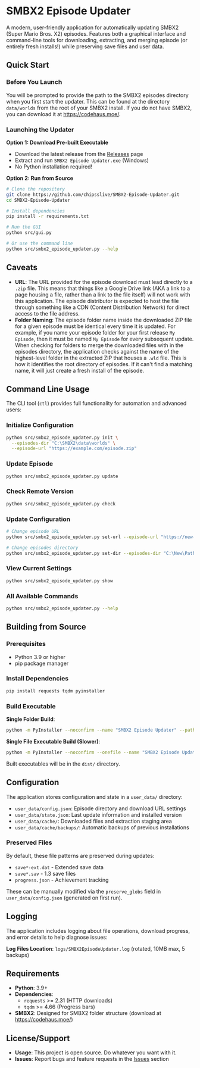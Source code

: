 # SMBX2 Episode Updater

A modern, user-friendly application for automatically updating SMBX2 (Super Mario Bros. X2) episodes. Features both a graphical interface and command-line tools for downloading, extracting, and merging episode (or entirely fresh installs!) while preserving save files and user data.

## Quick Start

### Before You Launch

You will be prompted to provide the path to the SMBX2 episodes directory when you first start the updater. This can be found at the directory `data/worlds` from the root of your SMBX2 install. If you do not have SMBX2, you can download it at https://codehaus.moe/.

### Launching the Updater

**Option 1: Download Pre-built Executable**
- Download the latest release from the [Releases](../../releases) page
- Extract and run `SMBX2 Episode Updater.exe` (Windows)
- No Python installation required!

**Option 2: Run from Source**
```bash
# Clone the repository
git clone https://github.com/chipsslive/SMBX2-Episode-Updater.git
cd SMBX2-Episode-Updater

# Install dependencies
pip install -r requirements.txt

# Run the GUI
python src/gui.py

# Or use the command line
python src/smbx2_episode_updater.py --help
```

## Caveats

- **URL**: The URL provided for the episode download must lead directly to a `.zip` file. This means that things like a Google Drive link (AKA a link to a page housing a file, rather than a link to the file itself) will not work with this application. The episode distributor is expected to host the file through something like a CDN (Content Distribution Network) for direct access to the file address.
- **Folder Naming**: The episode folder name inside the downloaded ZIP file for a given episode must be identical every time it is updated. For example, if you name your episode folder for your first release `My Episode`, then it must be named `My Episode` for every subsequent update. When checking for folders to merge the downloaded files with in the episodes directory, the application checks against the name of the highest-level folder in the extracted ZIP that houses a `.wld` file. This is how it identifies the root directory of episodes. If it can't find a matching name, it will just create a fresh install of the episode.

## Command Line Usage

The CLI tool (`ctl`) provides full functionality for automation and advanced users:

### Initialize Configuration
```bash
python src/smbx2_episode_updater.py init \
  --episodes-dir "C:\SMBX2\data\worlds" \
  --episode-url "https://example.com/episode.zip"
```

### Update Episode
```bash
python src/smbx2_episode_updater.py update
```

### Check Remote Version
```bash
python src/smbx2_episode_updater.py check
```

### Update Configuration
```bash
# Change episode URL
python src/smbx2_episode_updater.py set-url --episode-url "https://new-url.com/episode.zip"

# Change episodes directory
python src/smbx2_episode_updater.py set-dir --episodes-dir "C:\New\Path\episodes"
```

### View Current Settings
```bash
python src/smbx2_episode_updater.py show
```

### All Available Commands
```bash
python src/smbx2_episode_updater.py --help
```

## Building from Source

### Prerequisites
- Python 3.9 or higher
- pip package manager

### Install Dependencies
```bash
pip install requests tqdm pyinstaller
```

### Build Executable

**Single Folder Build**:
```bash
python -m PyInstaller --noconfirm --name "SMBX2 Episode Updater" --paths src src/gui.py
```

**Single File Executable Build (Slower)**:
```bash
python -m PyInstaller --noconfirm --onefile --name "SMBX2 Episode Updater" --paths src src/gui.py
```

Built executables will be in the `dist/` directory.

## Configuration

The application stores configuration and state in a `user_data/` directory:

- `user_data/config.json`: Episode directory and download URL settings
- `user_data/state.json`: Last update information and installed version
- `user_data/cache/`: Downloaded files and extraction staging area
- `user_data/cache/backups/`: Automatic backups of previous installations

### Preserved Files

By default, these file patterns are preserved during updates:
- `save*-ext.dat` - Extended save data
- `save*.sav` - 1.3 save files  
- `progress.json` - Achievement tracking

These can be manually modified via the `preserve_globs` field in `user_data/config.json` (generated on first run).

## Logging

The application includes logging about file operations, download progress, and error details to help diagnose issues:

**Log Files Location**: `logs/SMBX2EpisodeUpdater.log` (rotated, 10MB max, 5 backups)

## Requirements

- **Python**: 3.9+
- **Dependencies**: 
  - `requests` >= 2.31 (HTTP downloads)
  - `tqdm` >= 4.66 (Progress bars)
- **SMBX2**: Designed for SMBX2 folder structure (download at https://codehaus.moe/)

## License/Support

- **Usage**: This project is open source. Do whatever you want with it.
- **Issues**: Report bugs and feature requests in the [Issues](../../issues) section
